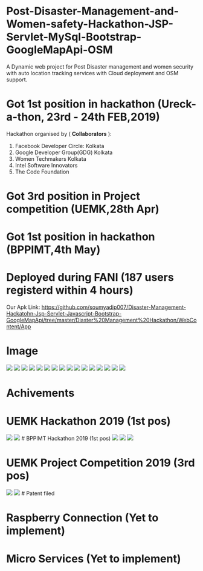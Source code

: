# Post-Disaster-Management-and-Women-safety-Hackathon-JSP-Servlet-MySql-Bootstrap-GoogleMapApi-OSM
A Dynamic web project for Post Disaster management and women security with auto location tracking services with Cloud deployment and OSM support. 

# Got 1st position in hackathon (Ureck-a-thon, 23rd - 24th FEB,2019)
 Hackathon organised by ( 𝐂𝐨𝐥𝐥𝐚𝐛𝐨𝐫𝐚𝐭𝐨𝐫𝐬 ):
 1. Facebook Developer Circle: Kolkata
   2. Google Developer Group(GDG) Kolkata   
   3. Women Techmakers Kolkata
  4. Intel Software Innovators
 5. The Code Foundation

# Got 3rd position in Project competition (UEMK,28th Apr)

# Got 1st position in  hackathon (BPPIMT,4th May)

# Deployed during FANI (187 users registerd within 4 hours)



Our Apk Link: https://github.com/soumyadip007/Disaster-Management-Hackatohn-Jsp-Servlet-Javascript-Bootstrap-GoogleMapApi/tree/master/Diaster%20Management%20Hackathon/WebContent/App

# Image

<img src="./Diaster Management Hackathon/img/index.png" >
<img src="./Diaster Management Hackathon/img/1.png" >
<img src="./Diaster Management Hackathon/img/2.png" >
<img src="./Diaster Management Hackathon/img/3.png" >
<img src="./Diaster Management Hackathon/img/4.png" >
<img src="./Diaster Management Hackathon/img/5.png" >
<img src="./Diaster Management Hackathon/img/6.png" >
<img src="./Diaster Management Hackathon/img/7.png" >
<img src="./Diaster Management Hackathon/img/8.png" >
<img src="./Diaster Management Hackathon/img/9.png" >
<img src="./Diaster Management Hackathon/img/10.png" >
<img src="./Diaster Management Hackathon/img/11.png" >
<img src="./Diaster Management Hackathon/img/12.png" >
<img src="./Diaster Management Hackathon/img/13.png" >
<img src="./Diaster Management Hackathon/img/14.png" >
<img src="./Diaster Management Hackathon/img/15.png" >

# Achivements 
# UEMK Hackathon 2019 (1st pos)
<img src="./Diaster Management Hackathon/img/H1.jpg" >
<img src="./Diaster Management Hackathon/img/H2.jpeg" >
# BPPIMT Hackathon 2019 (1st pos)
<img src="./Diaster Management Hackathon/img/BP1.jfif" >
<img src="./Diaster Management Hackathon/img/BP2.jfif" >
<img src="./Diaster Management Hackathon/img/BP3.jpeg" >

# UEMK Project Competition 2019 (3rd pos)
<img src="./Diaster Management Hackathon/img/P1.jpeg" >
<img src="./Diaster Management Hackathon/img/P2.jpeg" >
# Patent filed 

# Raspberry Connection (Yet to implement)

# Micro Services  (Yet to implement)
